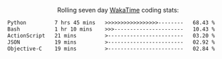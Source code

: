 <p align="center">Rolling seven day <a href="https://wakatime.com/@syrkis"/>WakaTime</a> coding stats:</p>
<!--START_SECTION:waka-->

```txt
Python         7 hrs 45 mins   >>>>>>>>>>>>>>>>>--------   68.43 %
Bash           1 hr 10 mins    >>>----------------------   10.43 %
ActionScript   21 mins         >------------------------   03.20 %
JSON           19 mins         >------------------------   02.92 %
Objective-C    19 mins         >------------------------   02.84 %
```

<!--END_SECTION:waka-->
